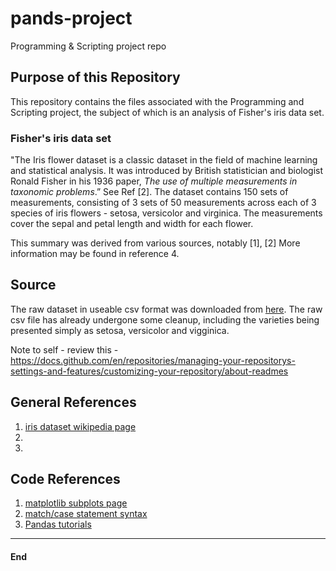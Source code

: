 # pands-project
Programming &amp; Scripting project repo

## Purpose of this Repository
This repository contains the files associated with the Programming and Scripting project, the subject of which is an analysis of Fisher's iris data set.

### Fisher's iris data set
"The Iris flower dataset is a classic dataset in the field of machine learning and statistical analysis. It was introduced by British statistician and biologist Ronald Fisher in his 1936 paper, *The use of multiple measurements in taxonomic problems*.” See Ref [2].
The dataset contains 150 sets of measurements, consisting of 3 sets of 50 measurements across each of 3 species of iris flowers - setosa, versicolor and virginica. The measurements cover the sepal and petal length and width for each flower.

This summary was derived from various sources, notably [1], [2]
More information may be found in reference 4.

## Source
The raw dataset in useable csv format was downloaded from [here](https://raw.githubusercontent.com/mwaskom/seaborn-data/master/iris.csv). The raw csv file has already undergone some cleanup, including the varieties being presented simply as setosa, versicolor and vigginica.


Note to self - review this - https://docs.github.com/en/repositories/managing-your-repositorys-settings-and-features/customizing-your-repository/about-readmes


## General References
1. [iris dataset wikipedia page](https://en.wikipedia.org/wiki/Iris_flower_data_set)
2. 
3.
## Code References
1. [matplotlib subplots page](https://matplotlib.org/stable/gallery/subplots_axes_and_figures/subplots_demo.html)
2. [match/case statement syntax](https://www.datacamp.com/tutorial/python-switch-case)
3. [Pandas tutorials](https://pandas.pydata.org/docs/getting_started/intro_tutorials/index.html)


****
#### End